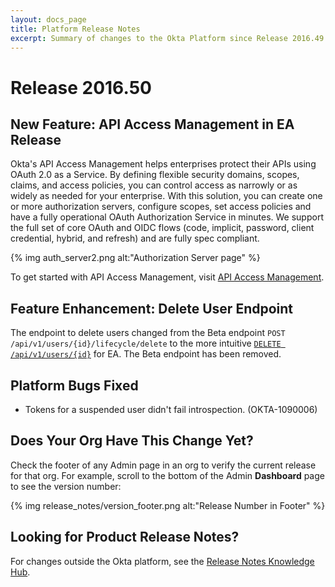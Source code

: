 ```yaml
---
layout: docs_page
title: Platform Release Notes
excerpt: Summary of changes to the Okta Platform since Release 2016.49
---
```


# Release 2016.50

## New Feature: API Access Management in EA Release

Okta's API Access Management helps enterprises protect their APIs using OAuth 2.0 as a Service. 
By defining flexible security domains, scopes, claims, and access policies, you can control access as narrowly or as widely as needed for your enterprise.
With this solution, you can create one or more authorization servers, configure scopes, set access policies and have a fully operational OAuth Authorization Service in minutes. 
We support the full set of core OAuth and OIDC flows (code, implicit, password, client credential, hybrid, and refresh) and are fully spec compliant.

{% img auth_server2.png alt:"Authorization Server page" %}

To get started with API Access Management, visit [API Access Management](/use_cases/api_security/).

## Feature Enhancement: Delete User Endpoint

The endpoint to delete users changed from the Beta endpoint `POST /api/v1/users/{id}/lifecycle/delete` 
to the more intuitive [`DELETE /api/v1/users/{id}`](/docs/api/resources/users.html#delete-user) for EA.
The Beta endpoint has been removed. <!-- (OKTA-108195) -->

## Platform Bugs Fixed

* Tokens for a suspended user didn't fail introspection. (OKTA-1090006)

## Does Your Org Have This Change Yet?

Check the footer of any Admin page in an org to verify the current release for that org. For example,
scroll to the bottom of the Admin **Dashboard** page to see the version number:

{% img release_notes/version_footer.png alt:"Release Number in Footer" %}

## Looking for Product Release Notes?

For changes outside the Okta platform, see the [Release Notes Knowledge Hub](http://support.okta.com/help/articles/Knowledge_Article/Release-Notes-Knowledge-Hub).
